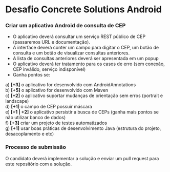 # Desafio Concrete Solutions Android  
  
### Criar um aplicativo Android de consulta de CEP

- O aplicativo deverá consultar um serviço REST público de CEP (passaremos URL e documentação).
- A interface deverá conter um campo para digitar o CEP, um botão de consulta e um botão de visualizar consultas anteriores.
- A lista de consultas anteriores deverá ser apresentada em um popup
- O aplicativo deverá ter tratamento para os casos de erro (sem conexão, CEP inválido, serviço indisponível)
- Ganha pontos se:


a) **[+3]** o aplicativo for desenvolvido com AndroidAnnotations  
b) **[+5]** o aplicativo for desenvolvido com Maven  
c) **[+2]** o aplicativo suportar mudanças de orientação sem erros (portrait e landscape)  
d) **[+1]** o campo de CEP possuir máscara  
e) **[+1 | +2]** o aplicativo persistir a busca de CEPs (ganha mais pontos se não utilizar banco de dados)  
f) **[+3]** criar um projeto de testes automatizados  
g) **[+1]** usar boas práticas de desenvolvimento Java (estrutura do projeto, desacoplamento e etc)

### Processo de submissão  

O candidato deverá implementar a solução e enviar um pull request para este repositório com a solução.
